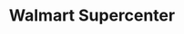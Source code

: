 ---
title: "Walmart Supercenter"
url: /rogers/walmart-supercenter-west-walnut-street/
shop: supermarket
---